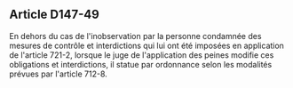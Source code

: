 Article D147-49
----
En dehors du cas de l'inobservation par la personne condamnée des mesures de
contrôle et interdictions qui lui ont été imposées en application de l'article
721-2, lorsque le juge de l'application des peines modifie ces obligations et
interdictions, il statue par ordonnance selon les modalités prévues par
l'article 712-8.
